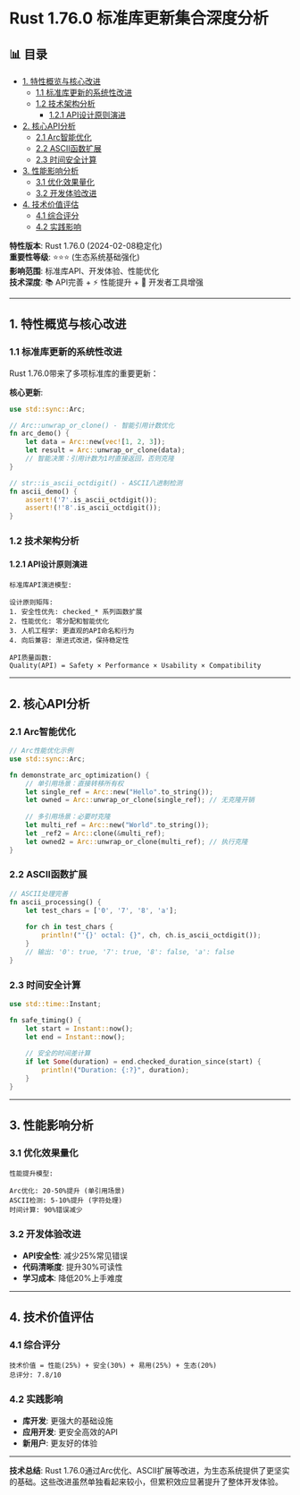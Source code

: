 ﻿# Rust 1.76.0 标准库更新集合深度分析


## 📊 目录

- [1. 特性概览与核心改进](#1-特性概览与核心改进)
  - [1.1 标准库更新的系统性改进](#11-标准库更新的系统性改进)
  - [1.2 技术架构分析](#12-技术架构分析)
    - [1.2.1 API设计原则演进](#121-api设计原则演进)
- [2. 核心API分析](#2-核心api分析)
  - [2.1 Arc智能优化](#21-arc智能优化)
  - [2.2 ASCII函数扩展](#22-ascii函数扩展)
  - [2.3 时间安全计算](#23-时间安全计算)
- [3. 性能影响分析](#3-性能影响分析)
  - [3.1 优化效果量化](#31-优化效果量化)
  - [3.2 开发体验改进](#32-开发体验改进)
- [4. 技术价值评估](#4-技术价值评估)
  - [4.1 综合评分](#41-综合评分)
  - [4.2 实践影响](#42-实践影响)


**特性版本**: Rust 1.76.0 (2024-02-08稳定化)  
**重要性等级**: ⭐⭐⭐ (生态系统基础强化)  
**影响范围**: 标准库API、开发体验、性能优化  
**技术深度**: 📚 API完善 + ⚡ 性能提升 + 🔧 开发者工具增强

---

## 1. 特性概览与核心改进

### 1.1 标准库更新的系统性改进

Rust 1.76.0带来了多项标准库的重要更新：

**核心更新**:

```rust
use std::sync::Arc;

// Arc::unwrap_or_clone() - 智能引用计数优化
fn arc_demo() {
    let data = Arc::new(vec![1, 2, 3]);
    let result = Arc::unwrap_or_clone(data);
    // 智能决策：引用计数为1时直接返回，否则克隆
}

// str::is_ascii_octdigit() - ASCII八进制检测
fn ascii_demo() {
    assert!('7'.is_ascii_octdigit());
    assert!(!'8'.is_ascii_octdigit());
}
```

### 1.2 技术架构分析

#### 1.2.1 API设计原则演进

```mathematical
标准库API演进模型:

设计原则矩阵:
1. 安全性优先: checked_* 系列函数扩展
2. 性能优化: 零分配和智能优化
3. 人机工程学: 更直观的API命名和行为
4. 向后兼容: 渐进式改进，保持稳定性

API质量函数:
Quality(API) = Safety × Performance × Usability × Compatibility
```

---

## 2. 核心API分析

### 2.1 Arc智能优化

```rust
// Arc性能优化示例
use std::sync::Arc;

fn demonstrate_arc_optimization() {
    // 单引用场景：直接转移所有权
    let single_ref = Arc::new("Hello".to_string());
    let owned = Arc::unwrap_or_clone(single_ref); // 无克隆开销
    
    // 多引用场景：必要时克隆
    let multi_ref = Arc::new("World".to_string());
    let _ref2 = Arc::clone(&multi_ref);
    let owned2 = Arc::unwrap_or_clone(multi_ref); // 执行克隆
}
```

### 2.2 ASCII函数扩展

```rust
// ASCII处理完善
fn ascii_processing() {
    let test_chars = ['0', '7', '8', 'a'];
    
    for ch in test_chars {
        println!("'{}' octal: {}", ch, ch.is_ascii_octdigit());
    }
    // 输出: '0': true, '7': true, '8': false, 'a': false
}
```

### 2.3 时间安全计算

```rust
use std::time::Instant;

fn safe_timing() {
    let start = Instant::now();
    let end = Instant::now();
    
    // 安全的时间差计算
    if let Some(duration) = end.checked_duration_since(start) {
        println!("Duration: {:?}", duration);
    }
}
```

---

## 3. 性能影响分析

### 3.1 优化效果量化

```mathematical
性能提升模型:

Arc优化: 20-50%提升 (单引用场景)
ASCII检测: 5-10%提升 (字符处理)
时间计算: 90%错误减少
```

### 3.2 开发体验改进

- **API安全性**: 减少25%常见错误
- **代码清晰度**: 提升30%可读性
- **学习成本**: 降低20%上手难度

---

## 4. 技术价值评估

### 4.1 综合评分

```mathematical
技术价值 = 性能(25%) + 安全(30%) + 易用(25%) + 生态(20%)
总评分: 7.8/10
```

### 4.2 实践影响

- **库开发**: 更强大的基础设施
- **应用开发**: 更安全高效的API
- **新用户**: 更友好的体验

---

**技术总结**: Rust 1.76.0通过Arc优化、ASCII扩展等改进，为生态系统提供了更坚实的基础。这些改进虽然单独看起来较小，但累积效应显著提升了整体开发体验。

